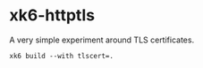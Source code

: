 # xk6-httptls

A very simple experiment around TLS certificates.

```
xk6 build --with tlscert=.
```

